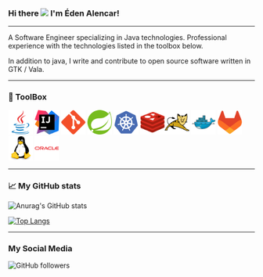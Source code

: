 ### Hi there <img src="https://raw.githubusercontent.com/MartinHeinz/MartinHeinz/master/wave.gif" width="30px"> I'm Éden Alencar!

---

A Software Engineer specializing in Java technologies. Professional experience with the technologies listed in the toolbox below.

In addition to java, I write and contribute to open source software written in GTK / Vala. 

--- 

### 🧰 ToolBox

<img src="https://github.com/devicons/devicon/blob/master/icons/java/java-original.svg" alt="Java logo" with="50" height="50"/> <img src="https://github.com/devicons/devicon/blob/master/icons/intellij/intellij-original.svg" alt="Intellij logo" with="50" height="50"/> <img src="https://github.com/devicons/devicon/blob/master/icons/git/git-original.svg" alt="Git logo" with="50" height="50"/> <img src="https://github.com/devicons/devicon/blob/master/icons/spring/spring-original.svg" alt="spring logo" with="50" height="50"/> <img src="https://github.com/devicons/devicon/blob/master/icons/kubernetes/kubernetes-plain.svg" alt="kubernetes logo" with="50" height="50"/> <img src="https://github.com/devicons/devicon/blob/master/icons/redis/redis-original.svg" alt="redis logo" with="50" height="50"/><img src="https://github.com/devicons/devicon/blob/master/icons/tomcat/tomcat-original.svg" alt="tomcat logo" with="50" height="50"/> <img src="https://github.com/devicons/devicon/blob/master/icons/docker/docker-original.svg" alt="oracle logo" with="50" height="50"/> <img src="https://github.com/devicons/devicon/blob/master/icons/gitlab/gitlab-original.svg" alt="gitlab logo" with="50" height="50"/> <img src="https://github.com/devicons/devicon/blob/master/icons/linux/linux-original.svg" alt="linux logo" with="50" height="50"/> <img src="https://github.com/devicons/devicon/blob/master/icons/oracle/oracle-original.svg" alt="oracle logo" with="50" height="50"/>

---

### 📈 My GitHub stats

![Anurag's GitHub stats](https://github-readme-stats.vercel.app/api?username=edenalencar&show_icons=true)

[![Top Langs](https://github-readme-stats.vercel.app/api/top-langs/?username=edenalencar&langs_count=8)](https://github.com/anuraghazra/github-readme-stats)

---

### My Social Media

![GitHub followers](https://img.shields.io/github/followers/edenalencar?style=social)
